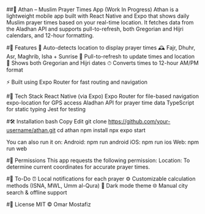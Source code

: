 ##🕌 Athan – Muslim Prayer Times App (Work In Progress)
Athan is a lightweight mobile app built with React Native and Expo that shows daily Muslim prayer times based on your real-time location. It fetches data from the Aladhan API and supports pull-to-refresh, both Gregorian and Hijri calendars, and 12-hour formatting.

#📱 Features
📍 Auto-detects location to display prayer times
🕰️ Fajr, Dhuhr, Asr, Maghrib, Isha + Sunrise
🔁 Pull-to-refresh to update times and location
📆 Shows both Gregorian and Hijri dates
⏱ Converts times to 12-hour AM/PM format

⚡ Built using Expo Router for fast routing and navigation

#🧰 Tech Stack
React Native (via Expo)
Expo Router for file-based navigation
expo-location for GPS access
Aladhan API for prayer time data
TypeScript for static typing
Jest for testing

#🛠️ Installation
bash
Copy
Edit
git clone https://github.com/your-username/athan.git
cd athan
npm install
npx expo start

You can also run it on:
Android: npm run android
iOS: npm run ios
Web: npm run web

#🔐 Permissions
This app requests the following permission:
Location: To determine current coordinates for accurate prayer times.

#🔮 To-Do
⏰ Local notifications for each prayer
⚙️ Customizable calculation methods (ISNA, MWL, Umm al-Qura)
🌙 Dark mode theme
🌐 Manual city search & offline support

#📄 License
MIT © Omar Mostafiz

